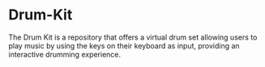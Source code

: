 # Drum-Kit
The Drum Kit is a repository that offers a virtual drum set allowing users to play music by using the keys on their keyboard as input, providing an interactive drumming experience.
